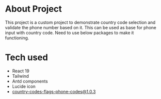 # About Project
This project is a custom project to demonstrate country code selection and validate the phone number based on it.
This can be used as base for phone input with country code.
Need to use below packages to make it functioning.

# Tech used
- React 19
- Tailwind
- Antd components
- Lucide icon
- country-codes-flags-phone-codes@1.0.3
